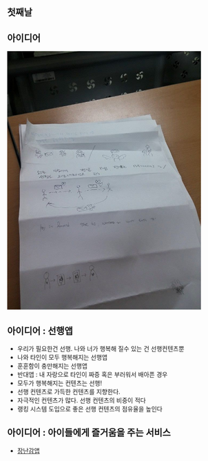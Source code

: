 ## 첫째날

## 아이디어
<img src="/doc/img/kindwork01.jpg" alt="img" style="width: 450px;"/>

## 아이디어 : 선행앱
- 우리가 필요한건 선행. 나와 너가 행복해 질수 있는 건 선행컨텐츠뿐
- 나와 타인이 모두 행복해지는 선행앱
- 훈훈함이 충만해지는 선행앱
- 반대앱 : 내 자랑으로 타인이 짜증 혹은 부러워서 배아픈 경우
- 모두가 행복해지는 컨텐츠는 선행!
- 선행 컨텐츠로 가득한 컨텐츠를 지향한다.
- 자극적인 컨텐츠가 많다. 선행 컨텐츠의 비중이 적다
- 랭킹 시스템 도입으로 좋은 선행 컨텐츠의 점유율을 높인다

## 아이디어 : 아이들에게 즐거움을 주는 서비스
- [장난감앱](https://docs.google.com/file/d/0Bx2HRnvXDiZ5dEltaTVGemt6Yk0/edit)